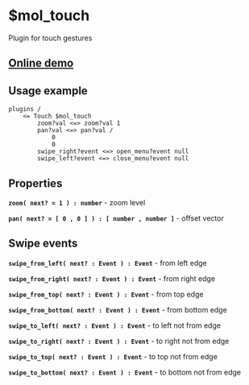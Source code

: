 # $mol_touch

Plugin for touch gestures

## [Online demo](https://mol.js.org/app/demo/-/#demo=mol_touch_demo)

## Usage example

```
plugins /
	<= Touch $mol_touch
		zoom?val <=> zoom?val 1
		pan?val <=> pan?val /
			0
			0
		swipe_right?event <=> open_menu?event null
		swipe_left?event <=> close_menu?event null
```

## Properties

**`zoom( next? = 1 ) : number`** - zoom level

**`pan( next? = [ 0 , 0 ] ) : [ number , number ]`** - offset vector

## Swipe events

**`swipe_from_left( next? : Event ) : Event`** - from left edge

**`swipe_from_right( next? : Event ) : Event`** - from right edge

**`swipe_from_top( next? : Event ) : Event`** - from top edge

**`swipe_from_bottom( next? : Event ) : Event`** - from bottom edge

**`swipe_to_left( next? : Event ) : Event`** - to left not from edge

**`swipe_to_right( next? : Event ) : Event`** - to right not from edge

**`swipe_to_top( next? : Event ) : Event`** - to top not from edge

**`swipe_to_bottom( next? : Event ) : Event`** - to bottom not from edge
